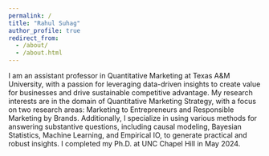 ```yaml
---
permalink: /
title: "Rahul Suhag"
author_profile: true
redirect_from: 
  - /about/
  - /about.html
---
```

<!-- Rahul Suhag

===== -->
I am an assistant professor in Quantitative Marketing at Texas A&M University, with a passion for leveraging data-driven insights to create value for businesses and drive sustainable competitive advantage. My research interests are in the domain of Quantitative Marketing Strategy, with a focus on two research areas: Marketing to Entrepreneurs and Responsible Marketing by Brands. Additionally, I specialize in using various methods for answering substantive questions, including causal modeling, Bayesian Statistics, Machine Learning, and Empirical IO, to generate practical and robust insights. I completed my Ph.D. at UNC Chapel Hill in May 2024.
